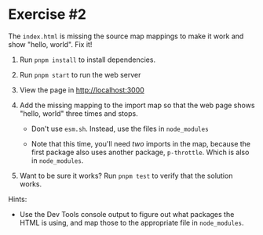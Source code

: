 # Exercise #2

The `index.html` is missing the source map mappings to make it work and show "hello, world". Fix it!

1. Run `pnpm install` to install dependencies.

1. Run `pnpm start` to run the web server

1. View the page in <http://localhost:3000>

1. Add the missing mapping to the import map so that the web page shows "hello, world" three times and stops.

   - Don't use `esm.sh`. Instead, use the files in `node_modules`

   - Note that this time, you'll need _two_ imports in the map, because the first package also uses another package,
     `p-throttle`. Which is also in `node_modules`.

1. Want to be sure it works? Run `pnpm test` to verify that the solution works.

Hints:

- Use the Dev Tools console output to figure out what packages the HTML is using, and map those to the
  appropriate file in `node_modules`.
